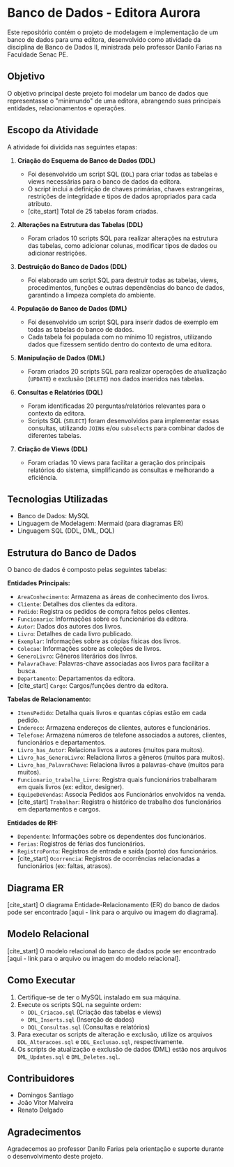 # Banco de Dados - Editora Aurora

Este repositório contém o projeto de modelagem e implementação de um banco de dados para uma editora, desenvolvido como atividade da disciplina de Banco de Dados II, ministrada pelo professor Danilo Farias na Faculdade Senac PE.

## Objetivo

O objetivo principal deste projeto foi modelar um banco de dados que representasse o "minimundo" de uma editora, abrangendo suas principais entidades, relacionamentos e operações.

## Escopo da Atividade

A atividade foi dividida nas seguintes etapas:

1.  **Criação do Esquema do Banco de Dados (DDL)**

    * Foi desenvolvido um script SQL (`DDL`) para criar todas as tabelas e views necessárias para o banco de dados da editora.
    * O script inclui a definição de chaves primárias, chaves estrangeiras, restrições de integridade e tipos de dados apropriados para cada atributo.
    * [cite_start] Total de 25 tabelas foram criadas. 
2.  **Alterações na Estrutura das Tabelas (DDL)**

    * Foram criados 10 scripts SQL para realizar alterações na estrutura das tabelas, como adicionar colunas, modificar tipos de dados ou adicionar restrições.
3.  **Destruição do Banco de Dados (DDL)**

    * Foi elaborado um script SQL para destruir todas as tabelas, views, procedimentos, funções e outras dependências do banco de dados, garantindo a limpeza completa do ambiente.
4.  **População do Banco de Dados (DML)**

    * Foi desenvolvido um script SQL para inserir dados de exemplo em todas as tabelas do banco de dados.
    * Cada tabela foi populada com no mínimo 10 registros, utilizando dados que fizessem sentido dentro do contexto de uma editora.
5.  **Manipulação de Dados (DML)**

    * Foram criados 20 scripts SQL para realizar operações de atualização (`UPDATE`) e exclusão (`DELETE`) nos dados inseridos nas tabelas.
6.  **Consultas e Relatórios (DQL)**

    * Foram identificadas 20 perguntas/relatórios relevantes para o contexto da editora.
    * Scripts SQL (`SELECT`) foram desenvolvidos para implementar essas consultas, utilizando `JOIN`s e/ou `subselect`s para combinar dados de diferentes tabelas.
7.  **Criação de Views (DDL)**

    * Foram criadas 10 views para facilitar a geração dos principais relatórios do sistema, simplificando as consultas e melhorando a eficiência.

## Tecnologias Utilizadas

* Banco de Dados: MySQL
* Linguagem de Modelagem: Mermaid (para diagramas ER)
* Linguagem SQL (DDL, DML, DQL)

## Estrutura do Banco de Dados

O banco de dados é composto pelas seguintes tabelas:

**Entidades Principais:**

* `AreaConhecimento`: Armazena as áreas de conhecimento dos livros.
* `Cliente`: Detalhes dos clientes da editora.
* `Pedido`: Registra os pedidos de compra feitos pelos clientes.
* `Funcionario`: Informações sobre os funcionários da editora.
* `Autor`: Dados dos autores dos livros.
* `Livro`: Detalhes de cada livro publicado.
* `Exemplar`: Informações sobre as cópias físicas dos livros.
* `Colecao`: Informações sobre as coleções de livros.
* `GeneroLivro`: Gêneros literários dos livros.
* `PalavraChave`: Palavras-chave associadas aos livros para facilitar a busca.
* `Departamento`: Departamentos da editora.
* [cite_start] `Cargo`: Cargos/funções dentro da editora. 

**Tabelas de Relacionamento:**

* `ItensPedido`: Detalha quais livros e quantas cópias estão em cada pedido.
* `Endereco`: Armazena endereços de clientes, autores e funcionários.
* `Telefone`: Armazena números de telefone associados a autores, clientes, funcionários e departamentos.
* `Livro_has_Autor`: Relaciona livros a autores (muitos para muitos).
* `Livro_has_GeneroLivro`: Relaciona livros a gêneros (muitos para muitos).
* `Livro_has_PalavraChave`: Relaciona livros a palavras-chave (muitos para muitos).
* `Funcionario_trabalha_Livro`: Registra quais funcionários trabalharam em quais livros (ex: editor, designer).
* `EquipeDeVendas`: Associa Pedidos aos Funcionários envolvidos na venda.
* [cite_start] `Trabalhar`: Registra o histórico de trabalho dos funcionários em departamentos e cargos. 

**Entidades de RH:**

* `Dependente`: Informações sobre os dependentes dos funcionários.
* `Ferias`: Registros de férias dos funcionários.
* `RegistroPonto`: Registros de entrada e saída (ponto) dos funcionários.
* [cite_start] `Ocorrencia`: Registros de ocorrências relacionadas a funcionários (ex: faltas, atrasos). 

## Diagrama ER

[cite_start] O diagrama Entidade-Relacionamento (ER) do banco de dados pode ser encontrado [aqui - link para o arquivo ou imagem do diagrama]. 

## Modelo Relacional

[cite_start] O modelo relacional do banco de dados pode ser encontrado [aqui - link para o arquivo ou imagem do modelo relacional]. 

## Como Executar

1.  Certifique-se de ter o MySQL instalado em sua máquina.
2.  Execute os scripts SQL na seguinte ordem:
    * `DDL_Criacao.sql` (Criação das tabelas e views)
    * `DML_Inserts.sql` (Inserção de dados)
    * `DQL_Consultas.sql` (Consultas e relatórios)
3.  Para executar os scripts de alteração e exclusão, utilize os arquivos `DDL_Alteracoes.sql` e `DDL_Exclusao.sql`, respectivamente.
4.  Os scripts de atualização e exclusão de dados (DML) estão nos arquivos `DML_Updates.sql` e `DML_Deletes.sql`.

## Contribuidores

* Domingos Santiago
* João Vitor Malveira
* Renato Delgado

## Agradecimentos

Agradecemos ao professor Danilo Farias pela orientação e suporte durante o desenvolvimento deste projeto.

